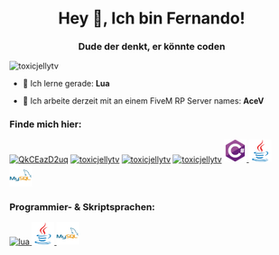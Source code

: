 <h1 align="center">Hey 👋, Ich bin Fernando!</h1>
<h3 align="center">Dude der denkt, er könnte coden</h3>

<p align="left"> <img src="https://komarev.com/ghpvc/?username=toxicjellytv&label=Profile%20views&color=0e75b6&style=flat" alt="toxicjellytv" /> </p>

- 🌱 Ich lerne gerade: **Lua**

- 🔭 Ich arbeite derzeit mit an einem FiveM RP Server names: **AceV**

<h3 align="left">Finde mich hier:</h3>
<p align="left">
<a href="https://discord.gg/QkCEazD2uq" target="blank"><img align="center" src="https://raw.githubusercontent.com/rahuldkjain/github-profile-readme-generator/master/src/images/icons/Social/discord.svg" alt="QkCEazD2uq" height="30" width="40" /></a>
<a href="https://twitter.com/toxicjellytv" target="blank"><img align="center" src="https://raw.githubusercontent.com/rahuldkjain/github-profile-readme-generator/master/src/images/icons/Social/twitter.svg" alt="toxicjellytv" height="30" width="40" /></a>
<a href="https://instagram.com/toxicjellytv" target="blank"><img align="center" src="https://raw.githubusercontent.com/rahuldkjain/github-profile-readme-generator/master/src/images/icons/Social/instagram.svg" alt="toxicjellytv" height="30" width="40" /></a>
<a href="https://www.youtube.com/c/toxicjellytv" target="blank"><img align="center" src="https://raw.githubusercontent.com/rahuldkjain/github-profile-readme-generator/master/src/images/icons/Social/youtube.svg" alt="toxicjellytv" height="30" width="40" /></a>
<a href="https://www.w3schools.com/cs/" target="_blank" rel="noreferrer"> <img src="https://raw.githubusercontent.com/devicons/devicon/master/icons/csharp/csharp-original.svg" alt="csharp" width="40" height="40"/> </a> <a href="https://www.java.com" target="_blank" rel="noreferrer"> <img src="https://raw.githubusercontent.com/devicons/devicon/master/icons/java/java-original.svg" alt="java" width="40" height="40"/> </a> <a href="https://www.mysql.com/" target="_blank" rel="noreferrer"> <img src="https://raw.githubusercontent.com/devicons/devicon/master/icons/mysql/mysql-original-wordmark.svg" alt="mysql" width="40" height="40"/> </a>
</p>

<h3 align="left">Programmier- & Skriptsprachen:</h3>
<p align="left"> <a href="https://www.java.org" target="_blank" rel="noreferrer"> <img src="https://user-images.githubusercontent.com/69016398/193686234-86b5debe-fb4b-409a-b728-4cffe6e53b57.png" alt="lua" width="40" height="40"/> <a href="https://www.java.com" target="_blank" rel="noreferrer"> <img src="https://raw.githubusercontent.com/devicons/devicon/master/icons/java/java-original.svg" alt="java" width="40" height="40"/> </a> <a href="https://www.mysql.com/" target="_blank" rel="noreferrer"> <img src="https://raw.githubusercontent.com/devicons/devicon/master/icons/mysql/mysql-original-wordmark.svg" alt="mysql" width="40" height="40"/> </a> </p>
